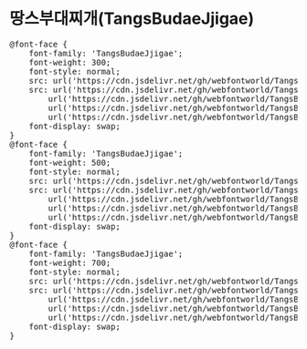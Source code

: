 # 땅스부대찌개(TangsBudaeJjigae)

<pre>
@font-face {
    font-family: 'TangsBudaeJjigae';
    font-weight: 300;
    font-style: normal;
    src: url('https://cdn.jsdelivr.net/gh/webfontworld/TangsBudaeJjigae/TangsBudaeJjigae_Light.eot');
    src: url('https://cdn.jsdelivr.net/gh/webfontworld/TangsBudaeJjigae/TangsBudaeJjigae_Light.eot?#iefix') format('embedded-opentype'),
        url('https://cdn.jsdelivr.net/gh/webfontworld/TangsBudaeJjigae/TangsBudaeJjigae_Light.woff2') format('woff2'),
        url('https://cdn.jsdelivr.net/gh/webfontworld/TangsBudaeJjigae/TangsBudaeJjigae_Light.woff') format('woff'),
        url('https://cdn.jsdelivr.net/gh/webfontworld/TangsBudaeJjigae/TangsBudaeJjigae_Light.ttf') format("truetype");
    font-display: swap;
}
@font-face {
    font-family: 'TangsBudaeJjigae';
    font-weight: 500;
    font-style: normal;
    src: url('https://cdn.jsdelivr.net/gh/webfontworld/TangsBudaeJjigae/TangsBudaeJjigae_Medium.eot');
    src: url('https://cdn.jsdelivr.net/gh/webfontworld/TangsBudaeJjigae/TangsBudaeJjigae_Medium.eot?#iefix') format('embedded-opentype'),
        url('https://cdn.jsdelivr.net/gh/webfontworld/TangsBudaeJjigae/TangsBudaeJjigae_Medium.woff2') format('woff2'),
        url('https://cdn.jsdelivr.net/gh/webfontworld/TangsBudaeJjigae/TangsBudaeJjigae_Medium.woff') format('woff'),
        url('https://cdn.jsdelivr.net/gh/webfontworld/TangsBudaeJjigae/TangsBudaeJjigae_Medium.ttf') format("truetype");
    font-display: swap;
}
@font-face {
    font-family: 'TangsBudaeJjigae';
    font-weight: 700;
    font-style: normal;
    src: url('https://cdn.jsdelivr.net/gh/webfontworld/TangsBudaeJjigae/TangsBudaeJjigae_Bold.eot');
    src: url('https://cdn.jsdelivr.net/gh/webfontworld/TangsBudaeJjigae/TangsBudaeJjigae_Bold.eot?#iefix') format('embedded-opentype'),
        url('https://cdn.jsdelivr.net/gh/webfontworld/TangsBudaeJjigae/TangsBudaeJjigae_Bold.woff2') format('woff2'),
        url('https://cdn.jsdelivr.net/gh/webfontworld/TangsBudaeJjigae/TangsBudaeJjigae_Bold.woff') format('woff'),
        url('https://cdn.jsdelivr.net/gh/webfontworld/TangsBudaeJjigae/TangsBudaeJjigae_Bold.ttf') format("truetype");
    font-display: swap;
}
</pre>
